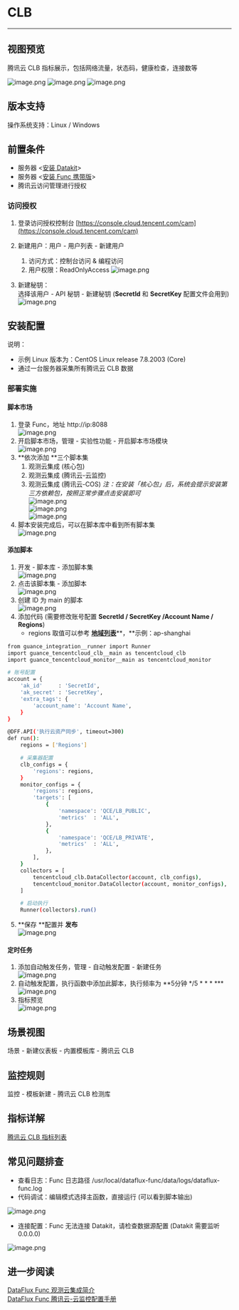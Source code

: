 # CLB
---

## 视图预览
腾讯云 CLB 指标展示，包括网络流量，状态码，健康检查，连接数等

![image.png](../images/input-tencent-clb-1.png)
![image.png](../images/input-tencent-clb-2.png)
![image.png](../images/input-tencent-clb-3.png)

## 版本支持
操作系统支持：Linux / Windows
## 前置条件

- 服务器 <[安装 Datakit](/datakit/datakit-install/)>
- 服务器 <[安装 Func 携带版](/dataflux-func/quick-start/)>
- 腾讯云访问管理进行授权
### 访问授权

1. 登录访问授权控制台 [https://console.cloud.tencent.com/cam](https://console.cloud.tencent.com/cam)
1. 新建用户：用户 - 用户列表 - 新建用户  
     1. 访问方式：控制台访问 & 编程访问
     1. 用户权限：ReadOnlyAccess
![image.png](../images/input-tencent-cdb-8.png)

3. 新建秘钥：  
选择该用户 - API 秘钥 - 新建秘钥 (**SecretId** 和 **SecretKey** 配置文件会用到)  
![image.png](../images/input-tencent-cdb-9.png)
## 安装配置
说明：

- 示例 Linux 版本为：CentOS Linux release 7.8.2003 (Core)
- 通过一台服务器采集所有腾讯云 CLB 数据
### 部署实施  
#### 脚本市场

1. 登录 Func，地址 http://ip:8088  
![image.png](../images/input-tencent-cdb-10.png)  
2. 开启脚本市场，管理 - 实验性功能 - 开启脚本市场模块  
![image.png](../images/input-tencent-cdb-11.png)  
3. **依次添加 **三个脚本集  
     1. 观测云集成 (核心包)
     1. 观测云集成 (腾讯云-云监控)
     1. 观测云集成 (腾讯云-COS)
_注：在安装「核心包」后，系统会提示安装第三方依赖包，按照正常步骤点击安装即可_  
![image.png](../images/input-tencent-cdb-12.png)  
![image.png](../images/input-tencent-cdb-13.png)  
![image.png](../images/input-tencent-clb-14.png)  
4. 脚本安装完成后，可以在脚本库中看到所有脚本集  
![image.png](../images/input-tencent-clb-15.png)  
#### 添加脚本

1. 开发 - 脚本库 - 添加脚本集  
![image.png](../images/input-tencent-cdb-16.png)  
2. 点击该脚本集 - 添加脚本  
![image.png](../images/input-tencent-cdb-17.png)  
3. 创建 ID 为 main 的脚本  
![image.png](../images/input-tencent-clb-18.png)  
4. 添加代码 (需要修改账号配置 **SecretId / SecretKey /Account Name / Regions**)  
    - regions 取值可以参考 [**地域列表**](https://cloud.tencent.com/document/api/248/30346)**，**示例：ap-shanghai  

``` bash
from guance_integration__runner import Runner
import guance_tencentcloud_clb__main as tencentcloud_clb
import guance_tencentcloud_monitor__main as tencentcloud_monitor

# 账号配置
account = {
    'ak_id'     : 'SecretId',
    'ak_secret' : 'SecretKey',
    'extra_tags': {
        'account_name': 'Account Name',
    }
}

@DFF.API('执行云资产同步', timeout=300)
def run():
    regions = ['Regions']

    # 采集器配置
    clb_configs = {
        'regions': regions,
    }
    monitor_configs = {
        'regions': regions,
        'targets': [
            {
                'namespace': 'QCE/LB_PUBLIC',
                'metrics'  : 'ALL',
            },
            {
                'namespace': 'QCE/LB_PRIVATE',
                'metrics'  : 'ALL',
            },
        ],
    }
    collectors = [
        tencentcloud_clb.DataCollector(account, clb_configs),
        tencentcloud_monitor.DataCollector(account, monitor_configs),
    ]

    # 启动执行
    Runner(collectors).run()
```  
5. **保存 **配置并 **发布**  
![image.png](../images/input-tencent-cdb-19.png)  
#### 定时任务

1. 添加自动触发任务，管理 - 自动触发配置 - 新建任务  
![image.png](../images/input-tencent-cdb-20.png)  
2. 自动触发配置，执行函数中添加此脚本，执行频率为 **5分钟 */5 * * * ***  
![image.png](../images/input-tencent-clb-21.png)  
3. 指标预览  
![image.png](../images/input-tencent-clb-22.png)  
## 场景视图
场景 - 新建仪表板 - 内置模板库 - 腾讯云 CLB

## 监控规则
监控 - 模板新建 - 腾讯云 CLB 检测库


## 指标详解
[腾讯云 CLB 指标列表](https://cloud.tencent.com/document/product/248/51898)

## 常见问题排查

- 查看日志：Func 日志路径 /usr/local/dataflux-func/data/logs/dataflux-func.log
- 代码调试：编辑模式选择主函数，直接运行 (可以看到脚本输出)

![image.png](../images/input-tencent-cdb-23.png)

- 连接配置：Func 无法连接 Datakit，请检查数据源配置 (Datakit 需要监听 0.0.0.0)

![image.png](../images/input-tencent-cdb-24.png)
## 进一步阅读  
[DataFlux Func 观测云集成简介](/dataflux-func/script-market-guance-integration/)  
[DataFlux Func 腾讯云-云监控配置手册](/dataflux-func/script-market-guance-tencentcloud-monitor/)